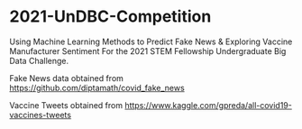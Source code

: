 # 2021-UnDBC-Competition
Using Machine Learning Methods to Predict Fake News &amp; Exploring Vaccine Manufacturer Sentiment For the 2021 STEM Fellowship Undergraduate Big Data Challenge.

Fake News data obtained from https://github.com/diptamath/covid_fake_news

Vaccine Tweets obtained from https://www.kaggle.com/gpreda/all-covid19-vaccines-tweets
